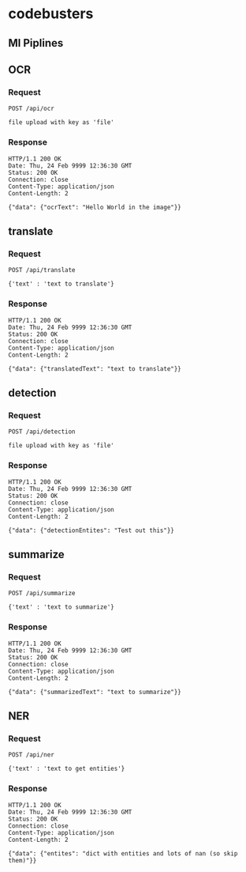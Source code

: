 # codebusters

## Ml Piplines

## OCR

### Request

`POST /api/ocr`

    file upload with key as 'file'

### Response

    HTTP/1.1 200 OK
    Date: Thu, 24 Feb 9999 12:36:30 GMT
    Status: 200 OK
    Connection: close
    Content-Type: application/json
    Content-Length: 2

    {"data": {"ocrText": "Hello World in the image"}}

## translate

### Request

`POST /api/translate`

    {'text' : 'text to translate'}

### Response

    HTTP/1.1 200 OK
    Date: Thu, 24 Feb 9999 12:36:30 GMT
    Status: 200 OK
    Connection: close
    Content-Type: application/json
    Content-Length: 2

    {"data": {"translatedText": "text to translate"}}


## detection

### Request

`POST /api/detection`

    file upload with key as 'file'

### Response

    HTTP/1.1 200 OK
    Date: Thu, 24 Feb 9999 12:36:30 GMT
    Status: 200 OK
    Connection: close
    Content-Type: application/json
    Content-Length: 2

    {"data": {"detectionEntites": "Test out this"}}

## summarize

### Request

`POST /api/summarize`

    {'text' : 'text to summarize'}

### Response

    HTTP/1.1 200 OK
    Date: Thu, 24 Feb 9999 12:36:30 GMT
    Status: 200 OK
    Connection: close
    Content-Type: application/json
    Content-Length: 2

    {"data": {"summarizedText": "text to summarize"}}

## NER

### Request

`POST /api/ner`

    {'text' : 'text to get entities'}

### Response

    HTTP/1.1 200 OK
    Date: Thu, 24 Feb 9999 12:36:30 GMT
    Status: 200 OK
    Connection: close
    Content-Type: application/json
    Content-Length: 2

    {"data": {"entites": "dict with entities and lots of nan (so skip them)"}}